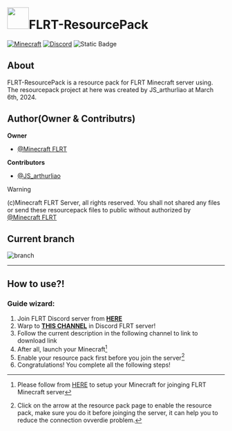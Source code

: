 # <img src="temporary/emojis/FLRT.png" width="50" height="50"/>FLRT-ResourcePack
[![Minecraft](temporary/emojis/Minecraft.png)](https://www.minecraft.net) [![Discord](temporary/emojis/Discord.png)](https://discord.com/invite/vZGpr4WTBy)
![Static Badge](https://img.shields.io/badge/Join_Our_Discord-Logo?style=flat&logo=discord&logoColor=455A64&logoSize=auto&labelColor=CFD8DC&color=CFD8DC&link=https%3A%2F%2Fdiscord.com%2Finvite%2FvZGpr4WTBy)

## About
FLRT-ResourcePack is a resource pack for FLRT Minecraft server using.
The resourcepack project at here was created by JS_arthurliao at March 6th, 2024.

## Author(Owner  & Contributrs)
**Owner**
* [@Minecraft FLRT](https://github.com/MC-FLRT)

**Contributors**
* [@JS_arthurliao](https://github.com/JSarthurliao)

> [!WARNING]
> (c)Minecraft FLRT Server, all rights reserved.
> You shall not shared any files or send these resourcepack files to public without authorized by [@Minecraft FLRT](https://github.com/MC-FLRT)

## Current branch
![branch](https://img.shields.io/badge/Branch-master-EFB032.svg)
___
## How to use?!
### Guide wizard:
1. Join FLRT Discord server from [**HERE**](https://discord.com/invite/vZGpr4WTBy)
2. Warp to [**THIS CHANNEL**](https://discord.com/channels/1059729297365008404/1125442238734930071) in Discord FLRT server!
3. Follow the current description in the following channel to link to download link
4. After all, launch your Minecraft[^1]
5. Enable your resource pack first before you join the server[^2]
6. Congratulations! You complete all the following steps!

[^1]:  Please follow from [HERE](https://discord.com/channels/1059729297365008404/1125442391034306652) to setup your Minecraft for joinging FLRT Minecraft server  
[^2]: Click on the arrow at the resource pack page to enable the resource pack, make sure you do it before joinging the server, it can help you to reduce the connection ovverdie problem.
